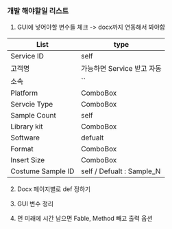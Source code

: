 ### 개발 해야할일 리스트

1. GUI에 넣어야할 변수들 체크 -> docx까지 연동해서 봐야함

| List              | type                       |
| ----------------- | -------------------------- |
| Service ID        | self                       |
| 고객명            | 가능하면 Service 받고 자동   |
| 소속              | ``                         |
| Platform          | ComboBox                   |
| Servcie Type      | ComboBox                   |
| Sample Count      | self                       |
| Library kit       | ComboBox                   |
| Software          | defualt                    |
| Format            | ComboBox                   |
| Insert Size       | ComboBox                   |
| Costume Sample ID | self / Defualt : Sample_N  |

2. Docx 페이지별로 def 정하기

3. GUI 변수 정리

4. 먼 미래에 시간 남으면 Fable, Method 빼고 출력 옵션